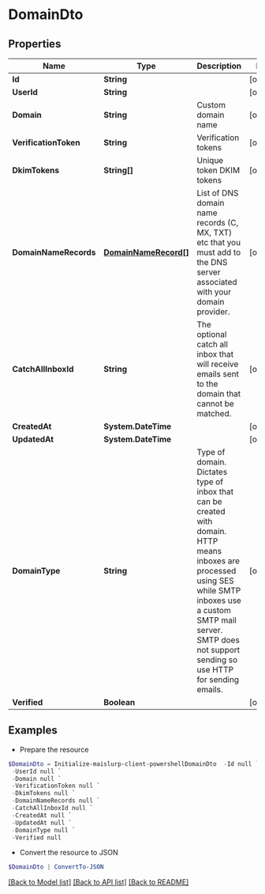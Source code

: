 # DomainDto
## Properties

Name | Type | Description | Notes
------------ | ------------- | ------------- | -------------
**Id** | **String** |  | [optional] 
**UserId** | **String** |  | [optional] 
**Domain** | **String** | Custom domain name | [optional] 
**VerificationToken** | **String** | Verification tokens | [optional] 
**DkimTokens** | **String[]** | Unique token DKIM tokens | [optional] 
**DomainNameRecords** | [**DomainNameRecord[]**](DomainNameRecord) | List of DNS domain name records (C, MX, TXT) etc that you must add to the DNS server associated with your domain provider. | [optional] 
**CatchAllInboxId** | **String** | The optional catch all inbox that will receive emails sent to the domain that cannot be matched. | [optional] 
**CreatedAt** | **System.DateTime** |  | [optional] 
**UpdatedAt** | **System.DateTime** |  | [optional] 
**DomainType** | **String** | Type of domain. Dictates type of inbox that can be created with domain. HTTP means inboxes are processed using SES while SMTP inboxes use a custom SMTP mail server. SMTP does not support sending so use HTTP for sending emails. | [optional] 
**Verified** | **Boolean** |  | [optional] 

## Examples

- Prepare the resource
```powershell
$DomainDto = Initialize-maislurp-client-powershellDomainDto  -Id null `
 -UserId null `
 -Domain null `
 -VerificationToken null `
 -DkimTokens null `
 -DomainNameRecords null `
 -CatchAllInboxId null `
 -CreatedAt null `
 -UpdatedAt null `
 -DomainType null `
 -Verified null
```

- Convert the resource to JSON
```powershell
$DomainDto | ConvertTo-JSON
```

[[Back to Model list]](../README#documentation-for-models) [[Back to API list]](../README#documentation-for-api-endpoints) [[Back to README]](../README)

